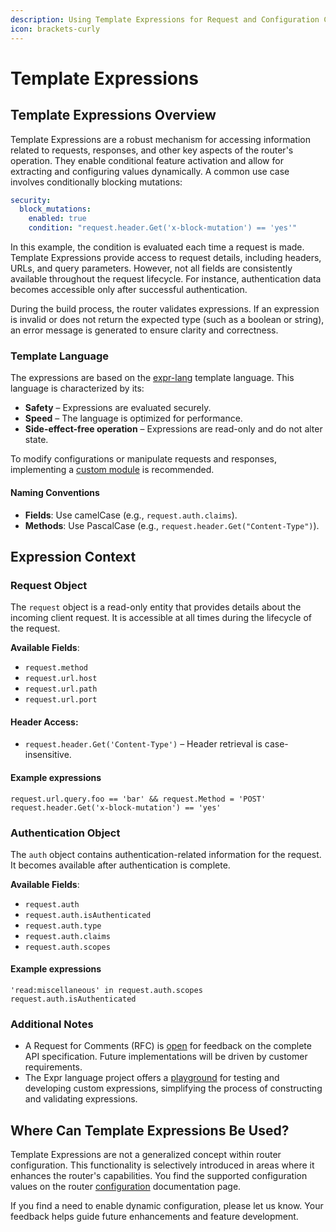 ```yaml
---
description: Using Template Expressions for Request and Configuration Control
icon: brackets-curly
---
```


# Template Expressions

## Template Expressions Overview

Template Expressions are a robust mechanism for accessing information related to requests, responses, and other key aspects of the router's operation. They enable conditional feature activation and allow for extracting and configuring values dynamically. A common use case involves conditionally blocking mutations:

```yaml
security:
  block_mutations:
    enabled: true
    condition: "request.header.Get('x-block-mutation') == 'yes'"
```

In this example, the condition is evaluated each time a request is made. Template Expressions provide access to request details, including headers, URLs, and query parameters. However, not all fields are consistently available throughout the request lifecycle. For instance, authentication data becomes accessible only after successful authentication.

During the build process, the router validates expressions. If an expression is invalid or does not return the expected type (such as a boolean or string), an error message is generated to ensure clarity and correctness.

### Template Language

The expressions are based on the [expr-lang](https://github.com/expr-lang/expr) template language. This language is characterized by its:

* **Safety** – Expressions are evaluated securely.
* **Speed** – The language is optimized for performance.
* **Side-effect-free operation** – Expressions are read-only and do not alter state.

To modify configurations or manipulate requests and responses, implementing a [custom module](../custom-modules.md) is recommended.

#### Naming Conventions

* **Fields**: Use camelCase (e.g., `request.auth.claims`).
* **Methods**: Use PascalCase (e.g., `request.header.Get("Content-Type")`).

## Expression Context

### **Request Object**

The `request` object is a read-only entity that provides details about the incoming client request. It is accessible at all times during the lifecycle of the request.

**Available Fields**:

* `request.method`
* `request.url.host`
* `request.url.path`
* `request.url.port`

#### **Header Access**:

* `request.header.Get('Content-Type')` – Header retrieval is case-insensitive.

#### Example expressions

```
request.url.query.foo == 'bar' && request.Method = 'POST'
request.header.Get('x-block-mutation') == 'yes'
```

### **Authentication Object**

The `auth` object contains authentication-related information for the request. It becomes available after authentication is complete.

**Available Fields**:

* `request.auth`
* `request.auth.isAuthenticated`
* `request.auth.type`
* `request.auth.claims`
* `request.auth.scopes`

#### Example expressions

```
'read:miscellaneous' in request.auth.scopes
request.auth.isAuthenticated
```

### Additional Notes

* A Request for Comments (RFC) is [open](https://github.com/wundergraph/cosmo/pull/1481) for feedback on the complete API specification. Future implementations will be driven by customer requirements.
* The Expr language project offers a [playground](https://expr-lang.org/playground) for testing and developing custom expressions, simplifying the process of constructing and validating expressions.

## Where Can Template Expressions Be Used?

Template Expressions are not a generalized concept within router configuration. This functionality is selectively introduced in areas where it enhances the router's capabilities. You find the supported configuration values on the router [configuration](./) documentation page.

If you find a need to enable dynamic configuration, please let us know. Your feedback helps guide future enhancements and feature development.
